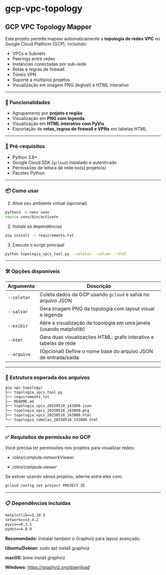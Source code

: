 # gcp-vpc-topology

## GCP VPC Topology Mapper

Este projeto permite mapear automaticamente a **topologia de redes VPC** no Google Cloud Platform (GCP), incluindo:

- VPCs e Subnets
- Peerings entre redes
- Instâncias conectadas por sub-rede
- Rotas e regras de firewall
- Túneis VPN
- Suporte a múltiplos projetos
- Visualização em imagem PNG (legível) e HTML interativo

---

### 🚀 Funcionalidades

- Agrupamento por **projeto e região**
- Visualização em **PNG com legenda**
- Visualização em **HTML interativo com PyVis**
- Exportação de **rotas, regras de firewall e VPNs** em tabelas HTML

---

### 🧰 Pré-requisitos

- Python 3.8+
- Google Cloud SDK (`gcloud`) instalado e autenticado
- Permissões de leitura de rede no(s) projeto(s)
- Pacotes Python

---

### 📦 Como usar

1. Ative seu ambiente virtual (opcional)

```bash
python3 -m venv venv
source venv/bin/activate
```

2. Instale as dependências

```bash
pip install -r requirements.txt
```

3. Execute o script principal

```bash
python topologia_vpcs_tool.py --coletar --salvar --html
```

---

### 🛠  Opções disponíveis

| Argumento        | Descrição                                                                 |
|------------------|---------------------------------------------------------------------------|
| `--coletar`      | Coleta dados da GCP usando `gcloud` e salva no arquivo JSON               |
| `--salvar`       | Gera imagem PNG da topologia com layout visual e legenda                 |
| `--exibir`       | Abre a visualização da topologia em uma janela (usando matplotlib)        |
| `--html`         | Gera duas visualizações HTML: grafo interativo e tabelas de rede          |
| `--arquivo`      | (Opcional) Define o nome base do arquivo JSON de entrada/saída            |

---

### 📁 Estrutura esperada dos arquivos

```bash
gcp-vpc-topology/
├── topologia_vpcs_tool.py
├── requirements.txt
├── README.md
├── topologia_vpcs_20250510_143000.json
├── topologia_vpcs_20250510_143000.png
├── topologia_vpcs_20250510_143000.html
└── topologia_tabelas_20250510_143000.html
```

---

### ✅ Requisitos de permissão no GCP

Você precisa ter permissões nos projetos para visualizar redes:

- *roles/compute.networkViewer*

- *roles/compute.viewer*

Se estiver usando vários projetos, alterne entre eles com:

```bash
gcloud config set project PROJECT_ID
```

---

### 📋 Dependências incluídas

```txt
matplotlib==3.10.3
networkx==3.4.2
pyvis==0.3.1
pydot==4.0.0
```

**Recomendado:** instalar também o Graphviz para layout avançado:

**Ubuntu/Debian:** sudo apt install graphviz

**macOS:** brew install graphviz

**Windows:** https://graphviz.org/download




